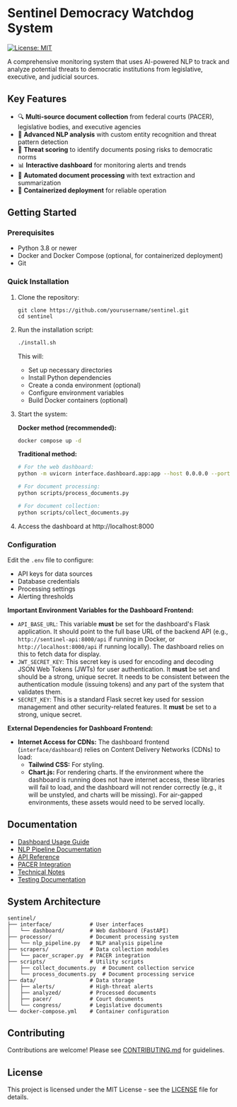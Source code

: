 # Sentinel Democracy Watchdog System

[![License: MIT](https://img.shields.io/badge/License-MIT-blue.svg)](https://opensource.org/licenses/MIT)

A comprehensive monitoring system that uses AI-powered NLP to track and analyze potential threats to democratic institutions from legislative, executive, and judicial sources.

## Key Features

- 🔍 **Multi-source document collection** from federal courts (PACER), legislative bodies, and executive agencies
- 🧠 **Advanced NLP analysis** with custom entity recognition and threat pattern detection
- 🚨 **Threat scoring** to identify documents posing risks to democratic norms
- 📊 **Interactive dashboard** for monitoring alerts and trends
- 📑 **Automated document processing** with text extraction and summarization
- 🔄 **Containerized deployment** for reliable operation

## Getting Started

### Prerequisites

- Python 3.8 or newer
- Docker and Docker Compose (optional, for containerized deployment)
- Git

### Quick Installation

1. Clone the repository:
   ```
   git clone https://github.com/yourusername/sentinel.git
   cd sentinel
   ```

2. Run the installation script:
   ```bash
   ./install.sh
   ```
   
   This will:
   - Set up necessary directories
   - Install Python dependencies
   - Create a conda environment (optional)
   - Configure environment variables
   - Build Docker containers (optional)

3. Start the system:

   **Docker method (recommended):**
   ```bash
   docker compose up -d
   ```

   **Traditional method:**
   ```bash
   # For the web dashboard:
   python -m uvicorn interface.dashboard.app:app --host 0.0.0.0 --port 8000

   # For document processing:
   python scripts/process_documents.py

   # For document collection:
   python scripts/collect_documents.py
   ```

4. Access the dashboard at http://localhost:8000

### Configuration

Edit the `.env` file to configure:
- API keys for data sources
- Database credentials
- Processing settings
- Alerting thresholds

**Important Environment Variables for the Dashboard Frontend:**

*   `API_BASE_URL`: This variable **must** be set for the dashboard's Flask application. It should point to the full base URL of the backend API (e.g., `http://sentinel-api:8000/api` if running in Docker, or `http://localhost:8000/api` if running locally). The dashboard relies on this to fetch data for display.
*   `JWT_SECRET_KEY`: This secret key is used for encoding and decoding JSON Web Tokens (JWTs) for user authentication. It **must** be set and should be a strong, unique secret. It needs to be consistent between the authentication module (issuing tokens) and any part of the system that validates them.
*   `SECRET_KEY`: This is a standard Flask secret key used for session management and other security-related features. It **must** be set to a strong, unique secret.

**External Dependencies for Dashboard Frontend:**

*   **Internet Access for CDNs:** The dashboard frontend (`interface/dashboard`) relies on Content Delivery Networks (CDNs) to load:
    *   **Tailwind CSS:** For styling.
    *   **Chart.js:** For rendering charts.
    If the environment where the dashboard is running does not have internet access, these libraries will fail to load, and the dashboard will not render correctly (e.g., it will be unstyled, and charts will be missing). For air-gapped environments, these assets would need to be served locally.

## Documentation

- [Dashboard Usage Guide](docs/DASHBOARD_USAGE.md)
- [NLP Pipeline Documentation](README_NLP_PIPELINE.md)
- [API Reference](docs/API_REFERENCE.md)
- [PACER Integration](docs/data_sources/PACER_INTEGRATION.md)
- [Technical Notes](TECHNICAL_NOTES.md)
- [Testing Documentation](TEST_DOCUMENTATION.md)

## System Architecture

```
sentinel/
├── interface/            # User interfaces
│   └── dashboard/        # Web dashboard (FastAPI)
├── processor/            # Document processing system
│   └── nlp_pipeline.py   # NLP analysis pipeline
├── scrapers/             # Data collection modules
│   └── pacer_scraper.py  # PACER integration
├── scripts/              # Utility scripts
│   ├── collect_documents.py  # Document collection service
│   └── process_documents.py  # Document processing service
├── data/                 # Data storage
│   ├── alerts/           # High-threat alerts
│   ├── analyzed/         # Processed documents
│   ├── pacer/            # Court documents
│   └── congress/         # Legislative documents
└── docker-compose.yml    # Container configuration
```

## Contributing

Contributions are welcome! Please see [CONTRIBUTING.md](CONTRIBUTING.md) for guidelines.

## License

This project is licensed under the MIT License - see the [LICENSE](LICENSE) file for details.